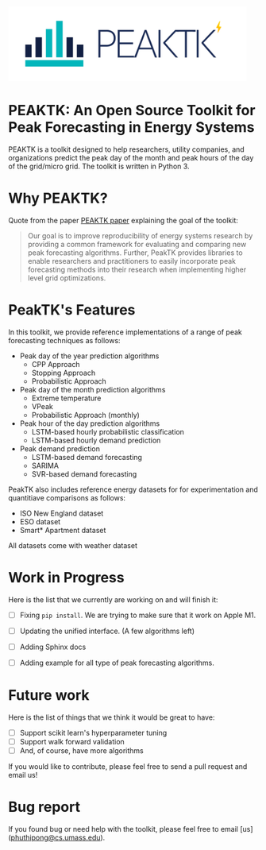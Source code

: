 <img src="peaktk_icon.png" alt="drawing" width="480"/>

# PEAKTK: An Open Source Toolkit for Peak Forecasting in Energy Systems

PEAKTK is a toolkit designed to help researchers, utility companies, and organizations predict the peak day of the month and peak hours of the day of the grid/micro grid. The toolkit is written in Python 3.

# Why PEAKTK?

 Quote from the paper [PEAKTK paper]() explaining the goal of the toolkit:

  > Our goal is to improve reproducibility of energy systems research by providing a common framework for evaluating and comparing new peak forecasting algorithms. 
  > Further, PeakTK provides libraries to enable researchers and practitioners to easily incorporate peak forecasting methods into their research when implementing higher level grid optimizations.

# PeakTK's Features

In this toolkit, we provide reference implementations of a range of peak forecasting techniques as follows:

* Peak day of the year prediction algorithms
	* CPP Approach
	* Stopping Approach
	* Probabilistic Approach
* Peak day of the month prediction algorithms 
	* Extreme temperature
	* VPeak
	* Probabilistic Approach (monthly)
* Peak hour of the day prediction algorithms
	* LSTM-based hourly probabilistic classification 
	* LSTM-based hourly demand prediction
* Peak demand prediction
	* LSTM-based demand forecasting
	* SARIMA
	* SVR-based demand forecasting

PeakTK also includes reference energy datasets for for experimentation and quantitiave comparisons as follows:

* ISO New England dataset  
* ESO dataset
* Smart* Apartment dataset

All datasets come with weather dataset

# Work in Progress

Here is the list that we currently are working on and will finish it:

- [ ] Fixing `pip install`. We are trying to make sure that it work on Apple M1.
- [ ] Updating the unified interface. (A few algorithms left) 
- [ ] Adding Sphinx docs
- [ ] Adding example for all type of peak forecasting algorithms.


# Future work

Here is the list of things that we think it would be great to have:

- [ ] Support scikit learn's hyperparameter tuning
- [ ] Support walk forward validation
- [ ] And, of course, have more algorithms

If you would like to contribute, please feel free to send a pull request and email us! 

# Bug report

If you found bug or need help with the toolkit, please feel free to email [us] 
(<phuthipong@cs.umass.edu>).









